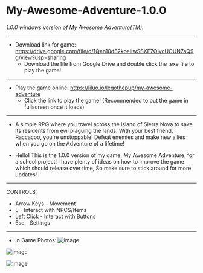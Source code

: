 # My-Awesome-Adventure-1.0.0
*1.0.0 windows version of My Awesome Adventure(TM).*

-------------------------------------------------------------------------------------------------------------------------------------------------------------------------

- Download link for game: https://drive.google.com/file/d/1Qen10d82koeiIwSSXF7OIycUOUN7aQ9g/view?usp=sharing
  * Download the file from Google Drive and double click the .exe file to play the game!
 
-------------------------------------------------------------------------------------------------------------------------------------------------------------------------

- Play the game online: https://liluo.io/legothepup/my-awesome-adventure
   * Click the link to play the game! (Recommended to put the game in fullscreen once it loads)

-------------------------------------------------------------------------------------------------------------------------------------------------------------------------

- A simple RPG where you travel across the island of Sierra Nova to save its residents from evil plaguing the lands. With your best friend, Raccacoo, you're unstoppable! Defeat enemies and make new allies when you go on the Adventure of a lifetime!

- Hello! This is the 1.0.0 version of my game, My Awesome Adventure, for a school project! I have plenty of ideas on how to improve the game which should release over time, So make sure to stick around for more updates!

-----------------------------------------------------------------------------------------------------------------------------------------------------------------------

CONTROLS:
* Arrow Keys - Movement
* E - Interact with NPCS/Items
* Left Click - Interact with Buttons
* Esc - Settings

-----------------------------------------------------------------------------------------------------------------------------------------------------------------------

- In Game Photos:
![image](https://user-images.githubusercontent.com/119627309/214939920-d5ab8627-8435-4916-b442-6e02b903d8d3.png)

![image](https://user-images.githubusercontent.com/119627309/214940049-bf138b2f-c764-4544-99cd-d387656c63a5.png)

![image](https://user-images.githubusercontent.com/119627309/214940314-189f3343-31ad-49c8-b1b2-82e6a7720841.png)

